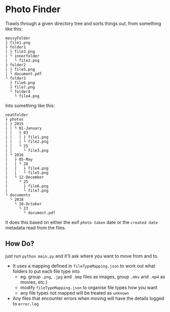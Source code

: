 # Photo Finder

Trawls through a given directory tree and sorts things out, from something like this:

```
messyFolder
├ file1.png
├ folder1
| ├ file3.png
| └ innerfolder
|   └ file2.png
├ folder2
| ├ file5.png
| └ document.pdf
└ folder3
  ├ file6.png
  ├ file7.png
  └ folder4
    └ file4.png
```

Into something like this:

```
neatFolder
├ photos
| ├ 2015
| | └ 01-January
| |   ├ 03
| |   | ├ file1.png
| |   | └ file2.png
| |   └ 25
| |     └ file3.png
| └ 2016
|   ├ 05-May
|   | └ 28
|   |   ├ file4.png
|   |   └ file5.png
|   └ 12-December
|     └ 25
|       ├ file6.png
|       └ file7.png
└ documents
  └ 2018
    └ 10-October
      └ 23
        └ document.pdf
```

It does this based on either the exif `photo taken` date or the `created date` metadata read from the files.

## How Do?

just run `python main.py` and it'll ask where you want to move from and to.

- It uses a mapping defined in `fileTypeMapping.json` to work out what folders to put each file type into
  - eg. group `.png`, `.jpg` and `.bmp` files as images, group `.mkv` and `.mp4` as movies, etc.)
  - modify `fileTypeMapping.json` to organise file types how you want
  - any file types not mapped will be treated as `unknown`
- Any files that encounter errors when moving will have the details logged to `error.log`
 
